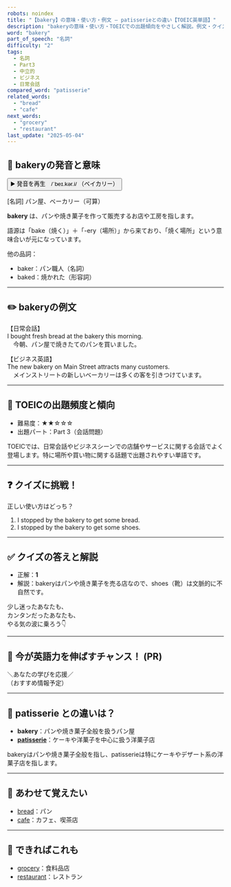 ```yaml
---
robots: noindex
title: "【bakery】の意味・使い方・例文 ― patisserieとの違い【TOEIC英単語】"
description: "bakeryの意味・使い方・TOEICでの出題傾向をやさしく解説。例文・クイズ付きでpatisserieとの違いもわかりやすく学べます。"
word: "bakery"
part_of_speech: "名詞"
difficulty: "2"
tags:
  - 名詞
  - Part3
  - 中立的
  - ビジネス
  - 日常会話
compared_word: "patisserie"
related_words:
  - "bread"
  - "cafe"
next_words:
  - "grocery"
  - "restaurant"
last_update: "2025-05-04"
---
```


## 🔰 bakeryの発音と意味

<button class="play-audio" onclick="playTTS('bakery')">
  <span class="play-audio-main">
    ▶️ 発音を再生　/ˈbeɪ.kər.i/
  </span>
  <span class="play-audio-sub">
    （ベイカリー）
  </span>
</button>

[名詞] パン屋、ベーカリー（可算）

**bakery** は、パンや焼き菓子を作って販売するお店や工房を指します。

語源は「bake（焼く）」＋「-ery（場所）」から来ており、「焼く場所」という意味合いが元になっています。

他の品詞：  
- baker：パン職人（名詞）
- baked：焼かれた（形容詞）

---

## ✏️ bakeryの例文

【日常会話】  
I bought fresh bread at the bakery this morning.  
　今朝、パン屋で焼きたてのパンを買いました。

【ビジネス英語】  
The new bakery on Main Street attracts many customers.  
　メインストリートの新しいベーカリーは多くの客を引きつけています。

---

## 🎯 TOEICの出題頻度と傾向

- 難易度：★★☆☆☆
- 出題パート：Part 3（会話問題）

TOEICでは、日常会話やビジネスシーンでの店舗やサービスに関する会話でよく登場します。特に場所や買い物に関する話題で出題されやすい単語です。

---

## ❓ クイズに挑戦！

正しい使い方はどっち？

1. I stopped by the bakery to get some bread.  
2. I stopped by the bakery to get some shoes.

---

## ✅ クイズの答えと解説

- 正解：**1**
- 解説：bakeryはパンや焼き菓子を売る店なので、shoes（靴）は文脈的に不自然です。

少し迷ったあなたも、  
カンタンだったあなたも、  
やる気の波に乗ろう👇️

---

## 🚀 今が英語力を伸ばすチャンス！ (PR)

<div class="info-center">
＼あなたの学びを応援／<br>  
（おすすめ情報予定）
</div>

---

## 🤔  patisserie との違いは？

- **bakery**：パンや焼き菓子全般を扱うパン屋
- **[patisserie](/word/patisserie/)**：ケーキや洋菓子を中心に扱う洋菓子店

bakeryはパンや焼き菓子全般を指し、patisserieは特にケーキやデザート系の洋菓子店を指します。

---

## 🧩 あわせて覚えたい

- [bread](/word/bread/)：パン
- [cafe](/word/cafe/)：カフェ、喫茶店

---

## 📖 できればこれも

- [grocery](/word/grocery/)：食料品店
- [restaurant](/word/restaurant/)：レストラン

<!-- cvid: aid37_bid37 -->
